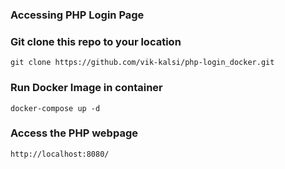 <h3>Accessing PHP Login Page</h3>


### Git clone this repo to your location
```
git clone https://github.com/vik-kalsi/php-login_docker.git
```


### Run Docker Image in container
```
docker-compose up -d
```


### Access the PHP webpage
```
http://localhost:8080/
```